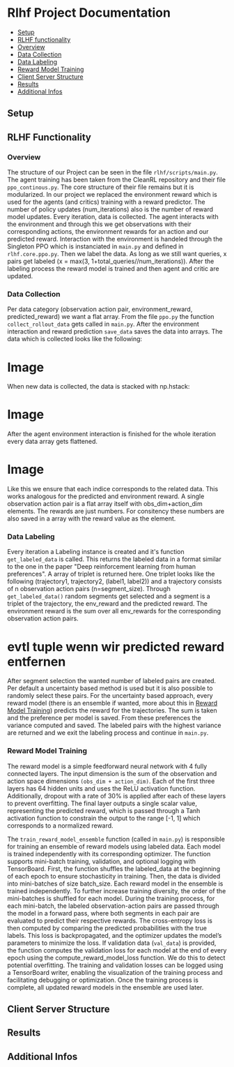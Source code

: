 # Rlhf Project Documentation

- [Setup](Setup)
- [RLHF functionality](RLHF-Functionality)
- [Overview](Overview)
- [Data Collection](Data-Collection)
- [Data Labeling](Data-Labeling)
- [Reward Model Training](Reward-Model-Training)
- [Client Server Structure](Client-Server-Structure)
- [Results](Results)
- [Additional Infos](Additional-Infos)


## Setup

## RLHF Functionality

### Overview

The structure of our Project can be seen in the file `rlhf/scripts/main.py`. The agent training has been taken from the CleanRL repository and their file `ppo_continous.py`. The core structure of their file remains but it is modularized. In our project we replaced the environment reward which is used for the agents (and critics) training with a reward predictor.
The number of policy updates (num_iterations) also is the number of reward model updates. Every iteration, data is collected. The agent interacts with the environment and through this we get observations with their corresponding actions, the environment rewards for an action and our predicted reward. Interaction with the environment is handeled through the Singleton PPO which is instanciated in `main.py` and defined in `rlhf.core.ppo.py`.
Then we label the data. As long as we still want queries, x pairs get labeled (x = max(3, 1+total_queries//num_iterations)). After the labeling process the reward model is trained and then agent and critic are updated.

### Data Collection

Per data category (observation action pair, environment_reward, predicted_reward) we want a flat array. From the file `ppo.py` the function `collect_rollout_data` gets called in `main.py`.
After the environment interaction and reward prediction `save_data` saves the data into arrays.
The data which is collected looks like the following:
# Image
When new data is collected, the data is stacked with np.hstack:
# Image
After the agent environment interaction is finished for the whole iteration every data array gets flattened.
# Image
Like this we ensure that each indice corresponds to the related data.
This works analogous for the predicted and environment reward.
A single observation action pair is a flat array itself with obs_dim+action_dim elements. The rewards are just numbers. For consitency these numbers are also saved in a array with the reward value as the element.



### Data Labeling
Every iteration a Labeling instance is created and it's function `get_labeled_data` is called. This returns the labeled data in a format similar to the one in the paper "Deep reinforcement learning from human preferences".
A array of triplet is returned here. One triplet looks like the following (trajectory1, trajectory2, (label1, label2)) and a trajectory consists of n observation action pairs (n=segment_size).
Through `get_labeled_data()` random segments get selected and a segment is a triplet of the trajectory, the env_reward and the predicted reward. The environment reward is the sum over all env_rewards for the corresponding observation action pairs.
# evtl tuple wenn wir predicted reward entfernen
After segment selection the wanted number of labeled pairs are created. Per default a uncertainty based method is used but it is also possible to randomly select these pairs.
For the uncertainty based approach, every reward model (there is an ensemble if wanted, more about this in [Reward Model Training](Reward-Model-Training)) predicts the reward for the trajectories. The sum is taken and the preference per model is saved. From these preferences the variance computed and saved. The labeled pairs with the highest variance are returned and we exit the labeling process and continue in `main.py`.

### Reward Model Training

The reward model is a simple feedforward neural network with 4 fully connected layers. The input dimension is the sum of the observation and action space dimensions `(obs_dim + action_dim)`. Each of the first three layers has 64 hidden units and uses the ReLU activation function. Additionally, dropout with a rate of 30% is applied after each of these layers to prevent overfitting. The final layer outputs a single scalar value, representing the predicted reward, which is passed through a Tanh activation function to constrain the output to the range [-1, 1] which corresponds to a normalized reward.

The `train_reward_model_ensemble` function (called in `main.py`) is responsible for training an ensemble of reward models using labeled data. Each model is trained independently with its corresponding optimizer. The function supports mini-batch training, validation, and optional logging with TensorBoard. First, the function shuffles the labeled_data at the beginning of each epoch to ensure stochasticity in training. Then, the data is divided into mini-batches of size batch_size. Each reward model in the ensemble is trained independently. To further increase training diversity, the order of the mini-batches is shuffled for each model. During the training process, for each mini-batch, the labeled observation-action pairs are passed through the model in a forward pass, where both segments in each pair are evaluated to predict their respective rewards. The cross-entropy loss is then computed by comparing the predicted probabilities with the true labels. This loss is backpropagated, and the optimizer updates the model’s parameters to minimize the loss.
If validation data (`val_data`) is provided, the function computes the validation loss for each model at the end of every epoch using the compute_reward_model_loss function. We do this to detect potential overfitting. The training and validation losses can be logged using a TensorBoard writer, enabling the visualization of the training process and facilitating debugging or optimization. Once the training process is complete, all updated reward models in the ensemble are used later.

## Client Server Structure
## Results
## Additional Infos
